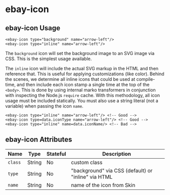 # ebay-icon

## ebay-icon Usage

```marko
<ebay-icon type="background" name="arrow-left"/>
<ebay-icon type="inline" name="arrow-left"/>
```

The `background` icon will set the background image to an SVG image via CSS. This is the simplest usage available.

The `inline` icon will include the actual SVG markup in the HTML and then reference that. This is useful for applying customizations (like color). Behind the scenes, we determine all inline icons that could be used at compile-time, and then include each icon stamp a single time at the top of the `<body>`. This is done by using internal marko transformers in conjunction with inspecting the Node.js `require` cache. With this methodology, all icon usage must be included statically. You must also use a string literal (not a variable) when passing the icon `name`.

```marko
<ebay-icon type="inline" name="arrow-left"/> <!-- Good -->
<ebay-icon type=data.iconType name="arrow-left"/> <!-- Good -->
<ebay-icon type="inline" name=data.iconName/> <!-- Bad -->
```

## ebay-icon Attributes

Name | Type | Stateful | Description
--- | --- | --- | ---
`class` | String | No | custom class
`type` | String | No | "background" via CSS (default) or "inline" via HTML
`name` | String | No | name of the icon from Skin
